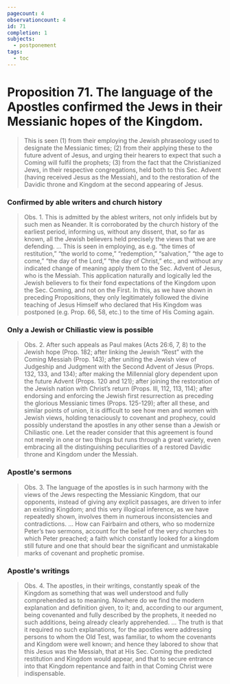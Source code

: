 ```yaml
---
pagecount: 4
observationcount: 4
id: 71
completion: 1
subjects:
  - postponement
tags:
  - toc
---
```

# Proposition 71. The language of the Apostles confirmed the Jews in their Messianic hopes of the Kingdom.

>This is seen (1) from their employing the Jewish phraseology used to designate the Messianic times; (2) from their applying these to the future advent of Jesus, and urging their hearers to expect that such a Coming will fulfil the prophets; (3) from the fact that the Christianized Jews, in their respective congregations, held both to this Sec. Advent (having received Jesus as the Messiah), and to the restoration of the Davidic throne and Kingdom at the second appearing of Jesus.
### Confirmed by able writers and church history
>Obs. 1. This is admitted by the ablest writers, not only infidels but by such men as Neander. It is corroborated by the church history of the earliest period, informing us, without any dissent, that, so far as known, all the Jewish believers held precisely the views that we are defending.
>...
>This is seen in employing, as e.g. “the times of restitution,” “the world to come,” “redemption,” “salvation,” “the age to come,” “the day of the Lord,” “the day of Christ,” etc., and without any indicated change of meaning apply them to the Sec. Advent of Jesus, who is the Messiah. This application naturally and logically led the Jewish believers to fix their fond expectations of the Kingdom upon the Sec. Coming, and not on the First. In this, as we have shown in preceding Propositions, they only legitimately followed the divine teaching of Jesus Himself who declared that His Kingdom was postponed (e.g. Prop. 66, 58, etc.) to the time of His Coming again.
### Only a Jewish or Chiliastic view is possible
>Obs. 2. After such appeals as Paul makes (Acts 26:6, 7, 8) to the Jewish hope (Prop. 182; after linking the Jewish “Rest” with the Coming Messiah (Prop. 143); after uniting the Jewish view of Judgeship and Judgment with the Second Advent of Jesus (Props. 132, 133, and 134); after making the Millennial glory dependent upon the future Advent (Props. 120 and 121); after joining the restoration of the Jewish nation with Christ’s return (Props. Ill, 112, 113, 114); after endorsing and enforcing the Jewish first resurrection as preceding the glorious Messianic times (Props. 125-129); after all these, and similar points of union, it is difficult to see how men and women with Jewish views, holding tenaciously to covenant and prophecy, could possibly understand the apostles in any other sense than a Jewish or Chiliastic one. Let the reader consider that this agreement is found not merely in one or two things but runs through a great variety, even embracing all the distinguishing peculiarities of a restored Davidic throne and Kingdom under the Messiah.
### Apostle's sermons
>Obs. 3. The language of the apostles is in such harmony with the views of the Jews respecting the Messianic Kingdom, that our opponents, instead of giving any explicit passages, are driven to infer an existing Kingdom; and this very illogical inference, as we have repeatedly shown, involves them in numerous inconsistencies and contradictions.
>...
>How can Fairbairn and others, who so modernize Peter’s two sermons, account for the belief of the very churches to which Peter preached; a faith which constantly looked for a kingdom still future and one that should bear the significant and unmistakable marks of covenant and prophetic promise.
### Apostle's writings
>Obs. 4. The apostles, in their writings, constantly speak of the Kingdom as something that was well understood and fully comprehended as to meaning. Nowhere do we find the modern explanation and definition given, to it; and, according to our argument, being covenanted and fully described by the prophets, it needed no such additions, being already clearly apprehended.
>...
>The truth is that it required no such explanations, for the apostles were addressing persons to whom the Old Test, was familiar, to whom the covenants and Kingdom were well known; and hence they labored to show that this Jesus was the Messiah, that at His Sec. Coming the predicted restitution and Kingdom would appear, and that to secure entrance into that Kingdom repentance and faith in that Coming Christ were indispensable.